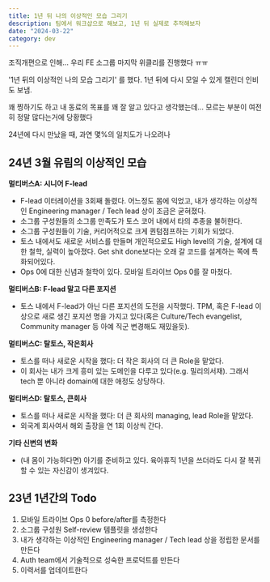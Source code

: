 ```yaml
---
title: 1년 뒤 나의 이상적인 모습 그리기
description: 팀에서 워크샵으로 해보고, 1년 뒤 실제로 추적해보자
date: "2024-03-22"
category: dev
---
```


조직개편으로 인해... 우리 FE 소그룹 마지막 위클리를 진행했다 ㅠㅠ

'1년 뒤의 이상적인 나의 모습 그리기' 를 했다. 1년 뒤에 다시 모일 수 있게 캘린더 인비도 보냄.

꽤 찡하기도 하고
내 동료의 목표를 꽤 잘 알고 있다고 생각했는데... 모르는 부분이 여전히 정말 많다는거에 당황했다

24년에 다시 만났을 때, 과연 몇%의 일치도가 나오려나

## 24년 3월 유림의 이상적인 모습

**멀티버스A: 시니어 F-lead**

- F-lead 이터레이션을 3회째 돌렸다. 어느정도 몸에 익었고, 내가 생각하는 이상적인 Engineering manager / Tech lead 상이 조금은 굳혀졌다.
- 소그룹 구성원들의 소그룹 만족도가 토스 코어 내에서 타의 추종을 불허한다.
- 소그룹 구성원들이 기술, 커리어적으로 크게 퀀텀점프하는 기회가 되었다.
- 토스 내에서도 새로운 서비스를 만들며 개인적으로도 High level의 기술, 설계에 대한 철학, 실력이 높아졌다. Get shit done보다는 오래 갈 코드를 설계하는 쪽에 특화되어있다.
- Ops 0에 대한 신념과 철학이 있다. 모바일 트라이브 Ops 0를 잘 마쳤다.

**멀티버스B: F-lead 말고 다른 포지션**

- 토스 내에서 F-lead가 아닌 다른 포지션의 도전을 시작했다. TPM, 혹은 F-lead 이상으로 새로 생긴 포지션 명을 가지고 있다(혹은 Culture/Tech evangelist, Community manager 등 아예 직군 변경해도 재밌을듯).

**멀티버스C: 탈토스, 작은회사**

- 토스를 떠나 새로운 시작을 했다: 더 작은 회사의 더 큰 Role을 맡았다.
- 이 회사는 내가 크게 흥미 있는 도메인을 다루고 있다(e.g. 밀리의서재). 그래서 tech 뿐 아니라 domain에 대한 애정도 상당하다.

**멀티버스D: 탈토스, 큰회사**

- 토스를 떠나 새로운 시작을 했다: 더 큰 회사의 managing, lead Role을 맡았다.
- 외국계 회사여서 해외 출장을 연 1회 이상씩 간다.

**기타 신변의 변화**

- (내 몸이 가능하다면) 아기를 준비하고 있다. 육아휴직 1년을 쓰더라도 다시 잘 복귀할 수 있는 자신감이 생겨있다.

## 23년 1년간의 Todo

1. 모바일 트라이브 Ops 0 before/after를 측정한다
2. 소그룹 구성원 Self-review 템플릿을 생성한다
3. 내가 생각하는 이상적인 Engineering manager / Tech lead 상을 정립한 문서를 만든다
4. Auth team에서 기술적으로 성숙한 프로덕트를 만든다
5. 이력서를 업데이트한다
